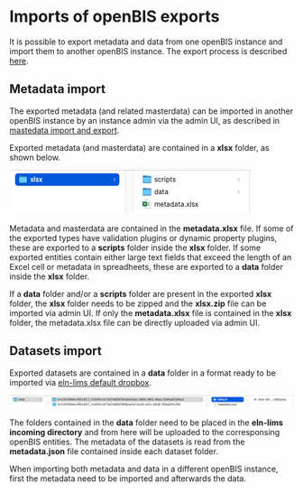 # Imports of openBIS exports

It is possible to export metadata and data from one openBIS instance and import them to another openBIS instance.
The export process is described [here](../../general-users/data-export.md).


## Metadata import

The exported metadata (and related masterdata) can be imported in another openBIS instance by an instance admin via the admin UI, as described in [mastedata import and export](./masterdata-exports-and-imports.md). 

Exported metadata (and masterdata) are contained in a **xlsx** folder, as shown below.

![image info](img/xlxs-folder.png)


Metadata and masterdata are contained in the **metadata.xlsx** file. If some of the exported types have validation plugins or dynamic property plugins, these are exported to a **scripts** folder inside the **xlsx** folder. If some exported entities contain either large text fields that exceed the length of an Excel cell or metadata in spreadheets, these are exported to a **data** folder inside the **xlsx** folder.

If a **data** folder and/or a **scripts** folder are present in the exported **xlsx** folder, the **xlsx** folder needs to be zipped and the **xlsx.zip** file can be imported via admin UI.
If only the **metadata.xlsx** file is contained in the **xlsx** folder, the metadata.xlsx file can be directly uploaded via admin UI.



## Datasets import

Exported datasets are contained in a **data** folder in a format ready to be imported via [eln-lims default dropbox](../../general-users/data-upload.md#data-upload-via-dropbox).

![image info](img/import-data-folder.png)

The folders contained in the **data** folder need to be placed in the **eln-lims incoming directory** and from here will be uploaded to the corresponsing openBIS entities. The metadata of the datasets is read from the **metadata.json** file contained inside each dataset folder.

When importing both metadata and data in a different openBIS instance, first the metadata need to be imported and afterwards the data. 



